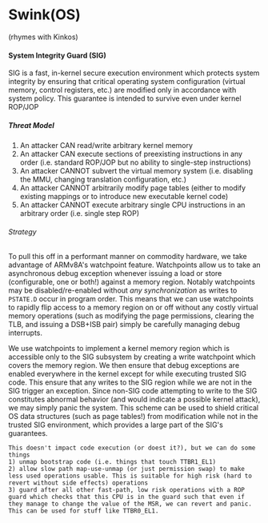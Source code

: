 # Swink(OS)
(rhymes with Kinkos)

#### System Integrity Guard (SIG)
SIG is a fast, in-kernel secure execution environment which protects system integrity by ensuring that critical operating system configuration (virtual memory, control registers, etc.) are modified only in accordance with system policy. This guarantee is intended to survive even under kernel ROP/JOP

##### Threat Model
1. An attacker CAN read/write arbitrary kernel memory
2. An attacker CAN execute sections of preexisting instructions in any order (i.e. standard ROP/JOP but no ability to single-step instructions)
3. An attacker CANNOT subvert the virtual memory system (i.e. disabling the MMU, changing translation configuration, etc.)
4. An attacker CANNOT arbitrarily modify page tables (either to modify existing mappings or to introduce new executable kernel code)
5. An attacker CANNOT execute arbitrary single CPU instructions in an arbitrary order (i.e. single step ROP)

###### Strategy
To pull this off in a performant manner on commodity hardware, we take advantage of ARMv8A's watchpoint feature. Watchpoints allow us to take an asynchronous debug exception whenever issuing a load or store (configurable, one or both!) against a memory region. Notably watchpoints may be disabled/re-enabled without *any synchronization* as writes to `PSTATE.D` occur in program order. This means that we can use watchpoints to rapidly flip access to a memory region on or off without any costly virtual memory operations (such as modifying the page permissions, clearing the TLB, and issuing a DSB+ISB pair) simply be carefully managing debug interrupts.

We use watchpoints to implement a kernel memory region which is accessible only to the SIG subsystem by creating a write watchpoint which covers the memory region. We then ensure that debug exceptions are enabled everywhere in the kernel except for while executing trusted SIG code. This ensure that any writes to the SIG region while we are not in the SIG trigger an exception. Since non-SIG code attempting to write to the SIG constitutes abnormal behavior (and would indicate a possible kernel attack), we may simply panic the system. This scheme can be used to shield critical OS data structures (such as page tables!) from modification while not in the trusted SIG environment, which provides a large part of the SIG's guarantees.

```
This doesn't impact code execution (or doest it?), but we can do some things
1) unmap bootstrap code (i.e. things that touch TTBR1_EL1)
2) allow slow path map-use-unmap (or just permission swap) to make less used operations usable. This is suitable for high risk (hard to revert without side effects) operations
3) guard after all other fast-path, low risk operations with a ROP guard which checks that this CPU is in the guard such that even if they manage to change the value of the MSR, we can revert and panic. This can be used for stuff like TTBR0_EL1.
``` 